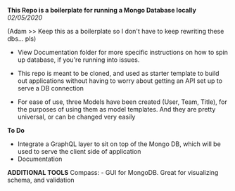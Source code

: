 
**This Repo is a boilerplate for running a Mongo Database locally**
*02/05/2020*

  (Adam >> Keep this as a boilerplate so I don't have to keep rewriting these dbs... pls)

  - View Documentation folder for more specific instructions on how to spin up database, if you're running into issues.

  - This repo is meant to be cloned, and used as starter template to build out applications without having to worry about getting an API set up to serve a DB connection

  - For ease of use, three Models have been created (User, Team, Title), for the purposes of using them as model templates. And they are pretty universal, or can be changed very easily

**To Do**
 - Integrate a GraphQL layer to sit on top of the Mongo DB, which will be used to serve the client side of application
 - Documentation


 **ADDITIONAL TOOLS**
   Compass:
      - GUI for MongoDB. Great for visualizing schema, and validation
